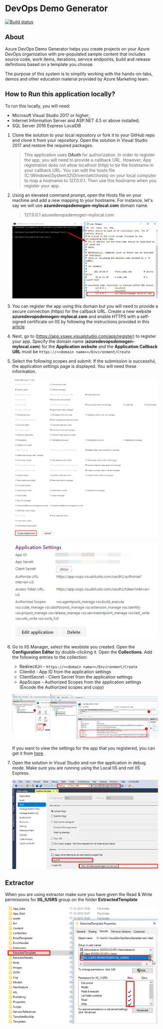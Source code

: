 # DevOps Demo Generator

   [![Build status](https://vstsdemodata.visualstudio.com/VSTSDemoGenerator/_apis/build/status/VSTSDemoGenerator-Prod)](https://vstsdemodata.visualstudio.com/VSTSDemoGenerator/_build/latest?definitionId=76)

## About
Azure DevOps Demo Generator helps you create projects on your Azure DevOps organization  with pre-populated sample content that includes source code, work items, iterations, service endpoints, build and release definitions based on a template you choose.

The purpose of this system is to simplify working with the hands-on-labs, demos and other education material provided by Azure Marketing team.

## How to Run this application locally?

To run this locally, you will need:
 * Microsoft Visual Studio 2017 or higher;       
 * Internet Information Server and ASP.NET 4.5  or above installed;
 * SQL Server 2016 Express LocalDB

 1. Clone the solution to your local repository  or fork it to your GitHub repo and clone it from your repository. Open the solution in Visual Studio 2017 and restore the required packages.

    >This application uses **OAuth** for authorization. In order to register the app, you will need to provide a callback URL. However, App registration does not allow localhost (http) to be the hostname in your callback URL. You can edit the hosts file (C:\Windows\System32\Drivers\etc\hosts) on your local computer to map a hostname to 127.0.0.1. Then use this hostname when you register your app. 

1. Using an elevated command prompt, open the Hosts file on your machine and add a new mapping to your hostname. For instance, let's say we will use **azuredevopsdemogen-mylocal.com** domain name.

    > 127.0.0.1 azuredevopsdemogen-mylocal.com

    ![](images/hostfile.png)

1. You can register the app using this domain but you will need to provide a secure connection (https) for the callback URL. Create a new website **azuredevopsdemogen-mylocal.com** and enable HTTPS with a self-signed certificate on IIS by following the instructions provided in this [article](https://weblogs.asp.net/scottgu/tip-trick-enabling-ssl-on-iis7-using-self-signed-certificates)

1. Next, go to (https://app.vsaex.visualstudio.com/app/register) to register your app. Specify the domain name (**azuredevopsdemogen-mylocal.com**) for the **Application website** and the **Application Callback URL** must be `https://<<domain name>>/Environment/Create`

1. Select the following scopes and submit. If the submission is successful, the application settings page is displayed. You will need these information.

   ![](images/scopes.png)

   ![](images/AppSetting.png)

1. Go to IIS Manager, select the wesbiste you created. Open the  **Configuration Editor** by double-clicking it. Open the **Collections**. Add the following entries to the collection:

   * RedirectUri - `https://<<domain name>>/Environment/Create`
    * ClientId - App ID from the application settings
    * ClientSecret - Client Secret from the application settings
    * AppScope - Authorized Scopes from the application settings (Encode the Authorized scopes and copy)

    ![](images/IIS_Appsettings.png)

   If you want to view the settings for the app that you registered, you can get it from [here](https://app.vssps.visualstudio.com/profile/view).

1. Open the solution in Visual Studio and run the application in debug mode. Make sure you are running using the Local IIS and not IIS Express.

   ![](images/local-debug.png)


## Extractor

When you are using extractor make sure you have given the Read & Write permissions for **IIS_IUSRS** group on the folder **ExtractedTemplate**

   ![](images/permissions.png)